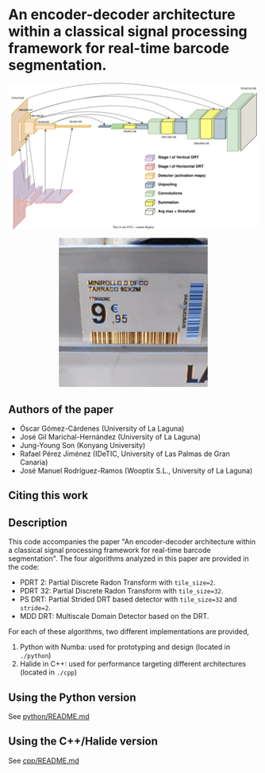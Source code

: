 # An encoder-decoder architecture within a classical signal processing framework for real-time barcode segmentation. 

<p align="center">
    <img src="readme_data/mdd_algorithm.svg" alt="MDD DRT" />
</p>

<p align="center">
    <img src="readme_data/cover.gif" alt="Demo video" style="width:300px;"/>
</p>


## Authors of the paper
 * Óscar Gómez-Cárdenes (University of La Laguna)
 * José Gil Marichal-Hernández (University of La Laguna)
 * Jung-Young Son (Konyang University)
 * Rafael Pérez Jiménez (IDeTIC, University of Las Palmas de Gran Canaria)
 * José Manuel Rodríguez-Ramos (Wooptix S.L., University of La Laguna)

## Citing this work 

## Description
This code accompanies the paper "An encoder-decoder architecture within a classical signal processing framework for real-time barcode segmentation". 
The four algorithms analyzed in this paper are provided in the code:

 * PDRT 2: Partial Discrete Radon Transform with `tile_size=2`.
 * PDRT 32: Partial Discrete Radon Transform with `tile_size=32`.
 * PS DRT: Partial Strided DRT based detector with `tile_size=32` and `stride=2`.
 * MDD DRT: Multiscale Domain Detector based on the DRT.

For each of these algorithms, two different implementations are provided, 

1. Python with Numba: used for prototyping and design (located  in `./python`)
2. Halide in C++: used for performance targeting different architectures (located in `./cpp`)

## Using the Python version
See [python/README.md](python/README.md)

## Using the C++/Halide version
See [cpp/README.md](cpp/README.md)
